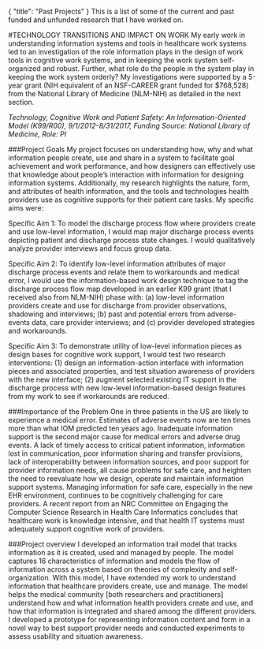 
{
    "title": "Past Projects"
}
This is a list of some of the current and past funded and unfunded research that I have worked on.

#TECHNOLOGY TRANSITIONS AND IMPACT ON WORK
My early work in understanding information systems and tools in healthcare work systems led to an investigation of the role information plays in the design of work tools in cognitive work systems, and in keeping the work system self-organized and robust.  Further, what role do the people in the system play in keeping the work system orderly? My investigations were supported by a 5-year grant (NIH equivalent of an NSF-CAREER grant funded for $768,528) from the National Library of Medicine (NLM-NIH) as detailed in the next section.  

*Technology, Cognitive Work and Patient Safety: An Information-Oriented Model (K99/R00), 9/1/2012-8/31/2017, Funding Source: National Library of Medicine, Role: PI*

###Project Goals
My project focuses on understanding how, why and what information people create, use and share in a system to facilitate goal achievement and work performance, and how designers can effectively use that knowledge about people’s interaction with information for designing information systems. Additionally, my research highlights the nature, form, and attributes of health information, and the tools and technologies health providers use as cognitive supports for their patient care tasks. My specific aims were:

Specific Aim 1: To model the discharge process flow where providers create and use low-level information, I would map major discharge process events depicting patient and discharge process state changes. I would qualitatively analyze provider interviews and focus group data.

Specific Aim 2: To identify low-level information attributes of major discharge process events and relate them to workarounds and medical error, I would use the information-based work design technique to tag the discharge process flow map developed in an earlier K99 grant (that I received also from NLM-NIH) phase with: (a) low-level information providers create and use for discharge from provider observations, shadowing and interviews; (b) past and potential errors from adverse-events data, care provider interviews; and (c) provider developed strategies and workarounds. 

Specific Aim 3: To demonstrate utility of low-level information pieces as design bases for cognitive work support, I would test two research interventions: (1) design an information-action interface with information pieces and associated properties, and test situation awareness of providers with the new interface; (2) augment selected existing IT support in the discharge process with new low-level information-based design features from my work to see if workarounds are reduced.

###Importance of the Problem
One in three patients in the US are likely to experience a medical error. Estimates of adverse events now are ten times more than what IOM predicted ten years ago. Inadequate information support is the second major cause for medical errors and adverse drug events. A lack of timely access to critical patient information, information lost in communication, poor information sharing and transfer provisions, lack of interoperability between information sources, and poor support for provider information needs, all cause problems for safe care, and heighten the need to reevaluate how we design, operate and maintain information support systems. Managing information for safe care, especially in the new EHR environment, continues to be cognitively challenging for care providers. A recent report from an NRC Committee on Engaging the Computer Science Research in Health Care Informatics concludes that healthcare work is knowledge intensive, and that health IT systems must adequately support cognitive work of providers.

###Project overview
I developed an information trail model that tracks information as it is created, used and managed by people. The model captures 16 characteristics of information and models the flow of information across a system based on theories of complexity and self-organization. With this model, I have extended my work to understand information that healthcare providers create, use and manage. The model helps the medical community [both researchers and practitioners] understand how and what information health providers create and use, and how that information is integrated and shared among the different providers. I developed a prototype for representing information content and form in a novel way to best support provider needs and conducted experiments to assess usability and situation awareness.
